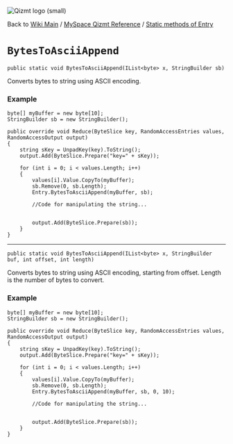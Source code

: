 <a href='Hidden comment: Image:'></a><img src='http://qizmt.googlecode.com/svn/wiki/images/Qizmt_logo_small.png' alt='Qizmt logo (small)' />

Back to <a href='Hidden comment: Link:'></a>[Wiki Main](Main.md) / [MySpace Qizmt Reference](MySpaceQizmtReference.md) / [Static methods of Entry](MySpaceQizmtReferenceEntryStaticMethods.md)



# `BytesToAsciiAppend` #
`public static void BytesToAsciiAppend(IList<byte> x, StringBuilder sb)`

Converts bytes to string using ASCII encoding.

### Example ###
```
byte[] myBuffer = new byte[10];
StringBuilder sb = new StringBuilder();

public override void Reduce(ByteSlice key, RandomAccessEntries values, RandomAccessOutput output)
{
    string sKey = UnpadKey(key).ToString();
    output.Add(ByteSlice.Prepare("key=" + sKey));

    for (int i = 0; i < values.Length; i++)
    {
        values[i].Value.CopyTo(myBuffer);
        sb.Remove(0, sb.Length);
        Entry.BytesToAsciiAppend(myBuffer, sb);

        //Code for manipulating the string...     


        output.Add(ByteSlice.Prepare(sb));
    }
} 
```

---




`public static void BytesToAsciiAppend(IList<byte> x, StringBuilder buf, int offset, int length)`

Converts bytes to string using ASCII encoding, starting from offset.  Length is the number of bytes to convert.

### Example ###
```
byte[] myBuffer = new byte[10];
StringBuilder sb = new StringBuilder();

public override void Reduce(ByteSlice key, RandomAccessEntries values, RandomAccessOutput output)
{
    string sKey = UnpadKey(key).ToString();
    output.Add(ByteSlice.Prepare("key=" + sKey));

    for (int i = 0; i < values.Length; i++)
    {
        values[i].Value.CopyTo(myBuffer);
        sb.Remove(0, sb.Length);
        Entry.BytesToAsciiAppend(myBuffer, sb, 0, 10);

        //Code for manipulating the string...     


        output.Add(ByteSlice.Prepare(sb));
    }
} 
```